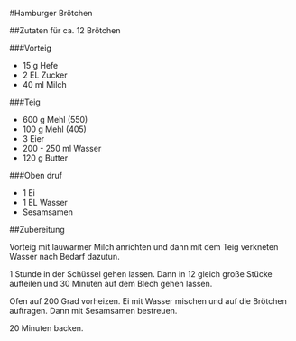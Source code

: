 #Hamburger Brötchen

##Zutaten für ca. 12 Brötchen

###Vorteig

* 15 g  Hefe
* 2 EL Zucker
* 40 ml Milch

###Teig

* 600 g Mehl (550)
* 100 g Mehl (405)
* 3 Eier
* 200 - 250 ml Wasser
* 120 g Butter

###Oben druf

* 1 Ei
* 1 EL Wasser
* Sesamsamen

##Zubereitung

Vorteig mit lauwarmer Milch anrichten und dann mit dem Teig verkneten Wasser nach Bedarf dazutun.

1 Stunde in der Schüssel gehen lassen. Dann in 12 gleich große Stücke aufteilen und 30 Minuten auf dem Blech gehen lassen.

Ofen auf 200 Grad vorheizen. Ei mit Wasser mischen und auf die Brötchen auftragen. Dann mit Sesamsamen bestreuen.

20 Minuten backen.
